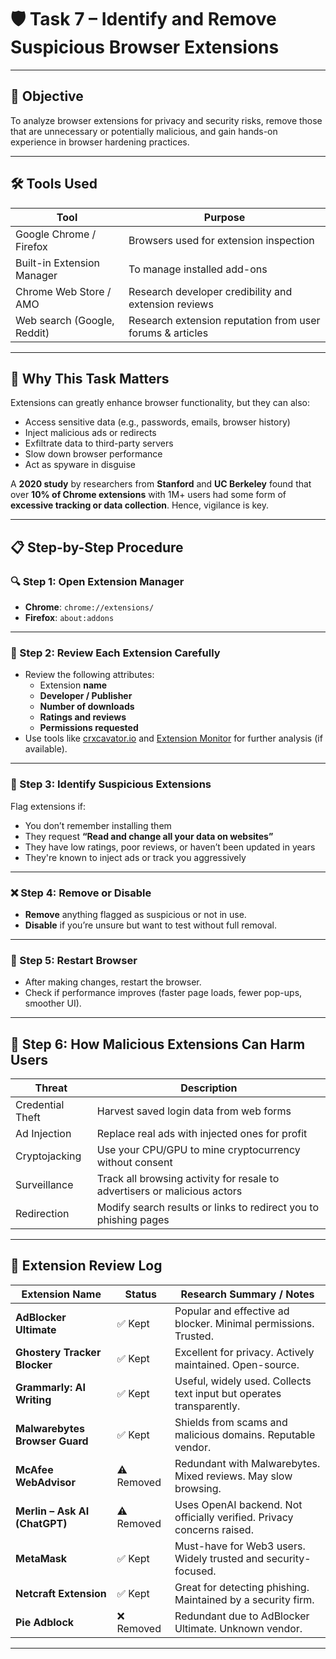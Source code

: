 # 🛡️ Task 7 – Identify and Remove Suspicious Browser Extensions

---

## 🎯 Objective

To analyze browser extensions for privacy and security risks, remove those that are unnecessary or potentially malicious, and gain hands-on experience in browser hardening practices.

---

## 🛠️ Tools Used

| Tool                      | Purpose                                                  |
|---------------------------|----------------------------------------------------------|
| Google Chrome / Firefox   | Browsers used for extension inspection                   |
| Built-in Extension Manager| To manage installed add-ons                              |
| Chrome Web Store / AMO    | Research developer credibility and extension reviews     |
| Web search (Google, Reddit)| Research extension reputation from user forums & articles|

---

## 📖 Why This Task Matters

Extensions can greatly enhance browser functionality, but they can also:

- Access sensitive data (e.g., passwords, emails, browser history)
- Inject malicious ads or redirects
- Exfiltrate data to third-party servers
- Slow down browser performance
- Act as spyware in disguise

A **2020 study** by researchers from **Stanford** and **UC Berkeley** found that over **10% of Chrome extensions** with 1M+ users had some form of **excessive tracking or data collection**. Hence, vigilance is key.

---

## 📋 Step-by-Step Procedure

### 🔍 Step 1: Open Extension Manager
- **Chrome**: `chrome://extensions/`
- **Firefox**: `about:addons`

---

### 🔎 Step 2: Review Each Extension Carefully
- Review the following attributes:
  - Extension **name**
  - **Developer / Publisher**
  - **Number of downloads**
  - **Ratings and reviews**
  - **Permissions requested**
- Use tools like [crxcavator.io](https://crxcavator.io/) and [Extension Monitor](https://extensionmonitor.com/) for further analysis (if available).

---

### 🚩 Step 3: Identify Suspicious Extensions
Flag extensions if:
- You don’t remember installing them
- They request **“Read and change all your data on websites”**
- They have low ratings, poor reviews, or haven’t been updated in years
- They're known to inject ads or track you aggressively

---

### ❌ Step 4: Remove or Disable
- **Remove** anything flagged as suspicious or not in use.
- **Disable** if you’re unsure but want to test without full removal.

---

### 🔄 Step 5: Restart Browser
- After making changes, restart the browser.
- Check if performance improves (faster page loads, fewer pop-ups, smoother UI).

---

## 🧠 Step 6: How Malicious Extensions Can Harm Users

| Threat                  | Description                                                             |
|-------------------------|-------------------------------------------------------------------------|
| Credential Theft        | Harvest saved login data from web forms                                |
| Ad Injection            | Replace real ads with injected ones for profit                          |
| Cryptojacking           | Use your CPU/GPU to mine cryptocurrency without consent                 |
| Surveillance            | Track all browsing activity for resale to advertisers or malicious actors|
| Redirection             | Modify search results or links to redirect you to phishing pages        |

---

## 📝 Extension Review Log

| Extension Name              | Status     | Research Summary / Notes                                                |
|-----------------------------|------------|-------------------------------------------------------------------------|
| **AdBlocker Ultimate**      | ✅ Kept    | Popular and effective ad blocker. Minimal permissions. Trusted.         |
| **Ghostery Tracker Blocker**| ✅ Kept    | Excellent for privacy. Actively maintained. Open-source.                |
| **Grammarly: AI Writing**   | ✅ Kept    | Useful, widely used. Collects text input but operates transparently.    |
| **Malwarebytes Browser Guard** | ✅ Kept | Shields from scams and malicious domains. Reputable vendor.             |
| **McAfee WebAdvisor**       | ⚠️ Removed | Redundant with Malwarebytes. Mixed reviews. May slow browsing.          |
| **Merlin – Ask AI (ChatGPT)**| ⚠️ Removed | Uses OpenAI backend. Not officially verified. Privacy concerns raised.  |
| **MetaMask**                | ✅ Kept    | Must-have for Web3 users. Widely trusted and security-focused.          |
| **Netcraft Extension**      | ✅ Kept    | Great for detecting phishing. Maintained by a security firm.            |
| **Pie Adblock**             | ❌ Removed | Redundant due to AdBlocker Ultimate. Unknown vendor.                    |

---

